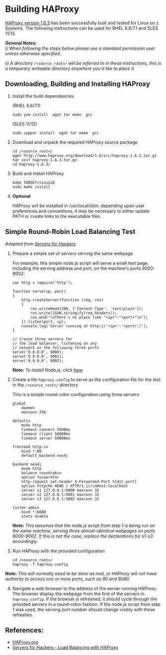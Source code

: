 <!---PACKAGE:HAProxy--->
<!---DISTRO:SLES 12:1.6.3--->
<!---DISTRO:SLES 11:1.6.3--->
<!---DISTRO:RHEL 7.1:1.6.3--->
<!---DISTRO:RHEL 6.6:1.6.3--->

# Building HAProxy

[HAProxy version 1.6.3](http://www.haproxy.org/) has been successfully built and tested for Linux on z Systems. The following instructions can be used for RHEL 6.6/7.1 and SLES 11/12.


_**General Notes:**_ 	 
_i) When following the steps below please use a standard permission user unless otherwise specified._

_ii) A directory `/<source_root>/` will be referred to in these instructions, this is a temporary writeable directory anywhere you'd like to place it._

## Downloading, Building and Installing HAProxy
1. Install the build dependencies

      (RHEL 6.6/7.1)
     ```
    sudo yum install  wget tar make  gcc 
     ```
     
     (SLES 11/12)
     ```
    sudo zypper install  wget tar make  gcc
     ```
2.  Download and unpack the required HAProxy source package

        cd /<source_root>/
        wget http://www.haproxy.org/download/1.6/src/haproxy-1.6.3.tar.gz
        tar xzvf haproxy-1.6.3.tar.gz
        cd haproxy-1.6.3/

3.  Build and install HAProxy

        make TARGET=linux26
        sudo make install

4.  **Optional** 

	HAProxy will be installed in /usr/local/sbin; depending upon user preferences and conventions, it may be necessary to either update PATH or create links to the executable files.

## Simple Round-Robin Load Balancing Test

_Adapted from [Servers for Hackers](https://serversforhackers.com/load-balancing-with-haproxy)_

1.  Prepare a simple set of servers serving the same webpage

    For example, this simple node.js script will serve a small text page, including the serving address and port, on the machine's ports 9000-9002:

        var http = require('http');

        function serve(ip, port)
        {
            http.createServer(function (req, res)
            {
                res.writeHead(200, {'Content-Type': 'text/plain'});
                res.write(JSON.stringify(req.headers));
                res.end("\nThere's no place like "+ip+":"+port+"\n");
            }).listen(port, ip);
            console.log('Server running at http://'+ip+':'+port+'/');
        }

        // Create three servers for
        // the load balancer, listening on any
        // network on the following three ports
        serve('0.0.0.0', 9000);
        serve('0.0.0.0', 9001);
        serve('0.0.0.0', 9002);

    **Note:** *To install Node.js, click [here](http://developer.ibm.com/node/sdk/)*
2.  Create a file `haproxy.config` to serve as the configuration file for the test in the  `/<source_root>/` directory

    This is a simple round-robin configuration using three servers:

        global
            daemon
            maxconn 256

        defaults
            mode http
            timeout connect 5000ms
            timeout client 50000ms
            timeout server 50000ms

        frontend http-in
            bind *:80
            default_backend neo4j

        backend neo4j
            mode http
            balance roundrobin
            option forwardfor
            http-request set-header X-Forwarded-Port %[dst_port]
            option httpchk HEAD / HTTP/1.1\r\nHost:localhost
            server s1 127.0.0.1:9000 maxconn 32
            server s2 127.0.0.1:9001 maxconn 32
            server s3 127.0.0.1:9002 maxconn 32

        listen admin
            bind *:8080
            stats enable

    **Note:** *This assumes that the node.js script from step 1 is being run on the same machine, serving three almost-identical webpages on ports 9000-9002\. If this is not the case, replace the declarations for s1-s3 accordingly.*

3.  Run HAProxy with the provided configuration
      
        cd /<source_root>/
        haproxy -f haproxy.config

  **Note:** *This will normally need to be done as root, or HAProxy will not have authority to access one or more ports, such as 80 and 8080.*

4.  Navigate a web browser to the address of the server running HAProxy. The browser display the webpage from the first of the servers in `haproxy.config`. If the browser is refreshed, it should cycle through the provided servers in a round-robin fashion. If the node.js script from step 1 was used, the serving port number should change visibly with these refreshes.

## [](#references)References:

*   [HAProxy.org](http://www.haproxy.org/)
*   [Servers for Hackers - Load Balancing with HAProxy](https://serversforhackers.com/load-balancing-with-haproxy)
